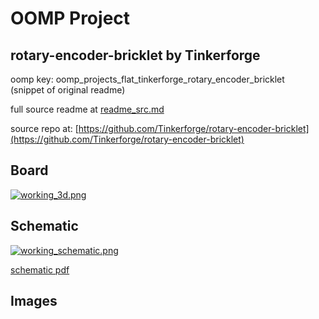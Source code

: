 # OOMP Project  
## rotary-encoder-bricklet  by Tinkerforge  
  
oomp key: oomp_projects_flat_tinkerforge_rotary_encoder_bricklet  
(snippet of original readme)  
  
  
  full source readme at [readme_src.md](readme_src.md)  
  
source repo at: [https://github.com/Tinkerforge/rotary-encoder-bricklet](https://github.com/Tinkerforge/rotary-encoder-bricklet)  
## Board  
  
[![working_3d.png](working_3d_600.png)](working_3d.png)  
## Schematic  
  
[![working_schematic.png](working_schematic_600.png)](working_schematic.png)  
  
[schematic pdf](working_schematic.pdf)  
## Images  
